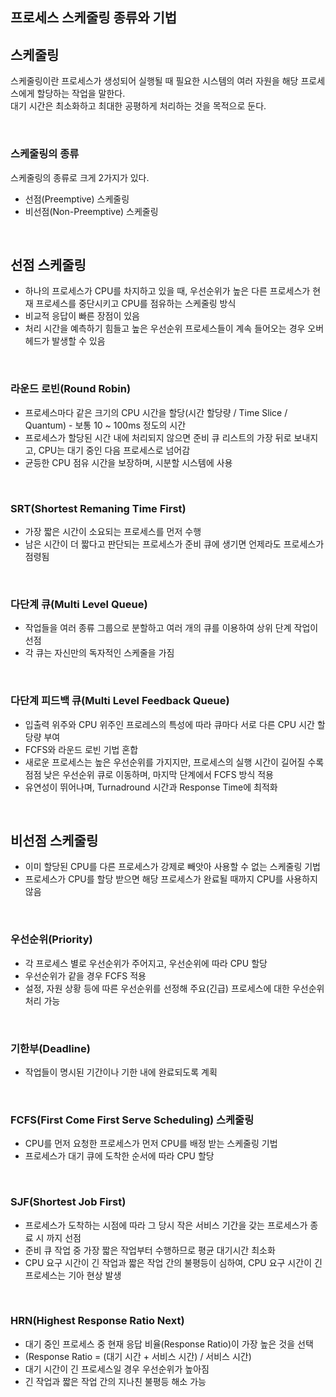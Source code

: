 ## 프로세스 스케줄링 종류와 기법

  ## 스케줄링
  스케줄링이란 프로세스가 생성되어 실행될 때 필요한 시스템의 여러 자원을 해당 프로세스에게 할당하는 작업을 말한다.
  <br>
  대기 시간은 최소화하고 최대한 공평하게 처리하는 것을 목적으로 둔다.

  <br>

  ### 스케줄링의 종류
  스케줄링의 종류로 크게 2가지가 있다.
  - 선점(Preemptive) 스케줄링
  - 비선점(Non-Preemptive) 스케줄링

  <br>

  ## 선점 스케줄링
  - 하나의 프로세스가 CPU를 차지하고 있을 때, 우선순위가 높은 다른 프로세스가 현재 프로세스를 중단시키고 CPU를 점유하는 스케줄링 방식
  - 비교적 응답이 빠른 장점이 있음
  - 처리 시간을 예측하기 힘들고 높은 우선순위 프로세스들이 계속 들어오는 경우 오버헤드가 발생할 수 있음

  <br>

  ### 라운드 로빈(Round Robin)
  - 프로세스마다 같은 크기의 CPU 시간을 할당(시간 할당량 / Time Slice / Quantum) - 보통 10 ~ 100ms 정도의 시간
  - 프로세스가 할당된 시간 내에 처리되지 않으면 준비 큐 리스트의 가장 뒤로 보내지고, CPU는 대기 중인 다음 프로세스로 넘어감
  - 균등한 CPU 점유 시간을 보장하며, 시분할 시스템에 사용

  <br>

  ### SRT(Shortest Remaning Time First)
  - 가장 짧은 시간이 소요되는 프로세스를 먼저 수행
  - 남은 시간이 더 짧다고 판단되는 프로세스가 준비 큐에 생기면 언제라도 프로세스가 점령됨

  <br>

  ### 다단계 큐(Multi Level Queue)
  - 작업들을 여러 종류 그룹으로 분할하고 여러 개의 큐를 이용하여 상위 단계 작업이 선점
  - 각 큐는 자신만의 독자적인 스케줄을 가짐

  <br>

  ### 다단계 피드백 큐(Multi Level Feedback Queue)
  - 입출력 위주와 CPU 위주인 프로레스의 특성에 따라 큐마다 서로 다른 CPU 시간 할당량 부여
  - FCFS와 라운드 로빈 기법 혼합
  - 새로운 프로세스는 높은 우선순위를 가지지만, 프로세스의 실행 시간이 길어질 수록 점점 낮은 우선순위 큐로 이동하며, 마지막 단계에서 FCFS 방식 적용
  - 유연성이 뛰어나며, Turnadround 시간과 Response Time에 최적화

  <br>

  ## 비선점 스케줄링
  - 이미 할당된 CPU를 다른 프로세스가 강제로 빼앗아 사용할 수 없는 스케줄링 기법
  - 프로세스가 CPU를 할당 받으면 해당 프로세스가 완료될 때까지 CPU를 사용하지 않음

  <br>

  ### 우선순위(Priority)
  - 각 프로세스 별로 우선순위가 주어지고, 우선순위에 따라 CPU 할당
  - 우선순위가 같을 경우 FCFS 적용
  - 설정, 자원 상황 등에 따른 우선순위를 선정해 주요(긴급) 프로세스에 대한 우선순위 처리 가능

  <br>

  ### 기한부(Deadline)
  - 작업들이 명시된 기간이나 기한 내에 완료되도록 계획

  <br>

  ### FCFS(First Come First Serve Scheduling) 스케줄링
  - CPU를 먼저 요청한 프로세스가 먼저 CPU를 배정 받는 스케줄링 기법
  - 프로세스가 대기 큐에 도착한 순서에 따라 CPU 할당

  <br>

  ### SJF(Shortest Job First)
  - 프로세스가 도착하는 시점에 따라 그 당시 작은 서비스 기간을 갖는 프로세스가 종료 시 까지 선점
  - 준비 큐 작업 중 가장 짧은 작업부터 수행하므로 평균 대기시간 최소화
  - CPU 요구 시간이 긴 작업과 짧은 작업 간의 불평등이 심하여, CPU 요구 시간이 긴 프로세스는 기아 현상 발생

  <br>

  ### HRN(Highest Response Ratio Next)
  - 대기 중인 프로세스 중 현재 응답 비율(Response Ratio)이 가장 높은 것을 선택
  - (Response Ratio = (대기 시간 + 서비스 시간) / 서비스 시간)
  - 대기 시간이 긴 프로세스일 경우 우선순위가 높아짐
  - 긴 작업과 짧은 작업 간의 지나친 불평등 해소 가능
